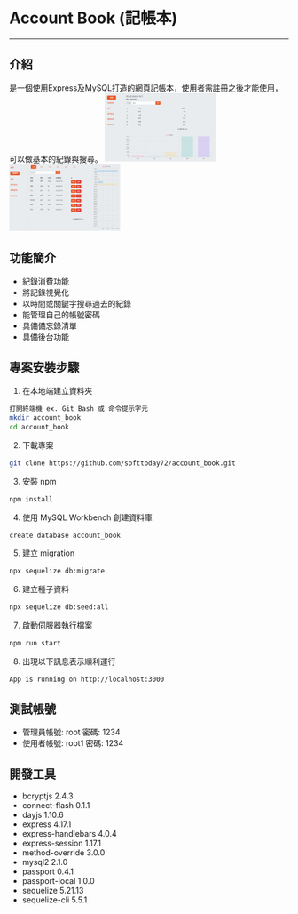 # Account Book (記帳本)
***


## __介紹__
是一個使用Express及MySQL打造的網頁記帳本，使用者需註冊之後才能使用，可以做基本的紀錄與搜尋。
<img src="./img/index.PNG" width="200"><br>
<img src="./img/detail.PNG" width="200"><br>

## __功能簡介__ 

* 紀錄消費功能
* 將記錄視覺化
* 以時間或關鍵字搜尋過去的紀錄
* 能管理自己的帳號密碼
* 具備備忘錄清單
* 具備後台功能

## __專案安裝步驟__

1. 在本地端建立資料夾
```bash
打開終端機 ex. Git Bash 或 命令提示字元
mkdir account_book
cd account_book
```
2. 下載專案
```bash
git clone https://github.com/softtoday72/account_book.git
```
3. 安裝 npm 
```bash
npm install
```
4. 使用 MySQL Workbench 創建資料庫
```
create database account_book
```
5. 建立 migration
```bash
npx sequelize db:migrate
```
6. 建立種子資料
```bash
npx sequelize db:seed:all
```
7. 啟動伺服器執行檔案
```bash
npm run start
```
8. 出現以下訊息表示順利運行
```bash
App is running on http://localhost:3000
```

## __測試帳號__
* 管理員帳號: root  密碼: 1234 
* 使用者帳號: root1 密碼: 1234

## __開發工具__

* bcryptjs 2.4.3
* connect-flash 0.1.1
* dayjs 1.10.6
* express 4.17.1
* express-handlebars 4.0.4
* express-session 1.17.1
* method-override 3.0.0
* mysql2 2.1.0
* passport 0.4.1
* passport-local 1.0.0
* sequelize 5.21.13
* sequelize-cli 5.5.1
